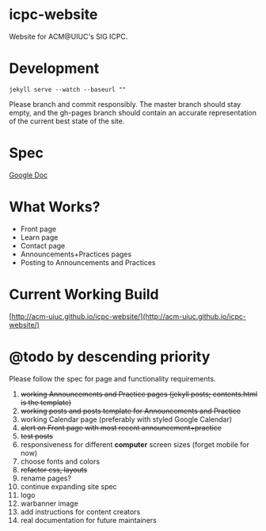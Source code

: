 # icpc-website
Website for ACM@UIUC's SIG ICPC.

# Development
<pre><code>jekyll serve --watch --baseurl ""</code></pre>
Please branch and commit responsibly. The master branch should stay empty, and the gh-pages branch should contain an accurate representation of the current best state of the site.

# Spec
[Google Doc](https://docs.google.com/presentation/d/1S6Cn7opfmwvdXv_hj0epf-f2VVPMVOSjQPr48xtk6Oc/edit#slide=id.g334dc67db_00)

# What Works?
- Front page
- Learn page
- Contact page
- Announcements+Practices pages
- Posting to Announcements and Practices

# Current Working Build
[http://acm-uiuc.github.io/icpc-website/](http://acm-uiuc.github.io/icpc-website/)

# @todo by descending priority
Please follow the spec for page and functionality requirements.

1. ~~working Announcements and Practice pages (jekyll posts; contents.html is the template)~~
1. ~~working posts and posts template for Announcements and Practice~~
1. working Calendar page (preferably with styled Google Calendar)
1. ~~alert on Front page with most recent announcement+practice~~
1. ~~test posts~~
1. responsiveness for different **computer** screen sizes (forget mobile for now)
1. choose fonts and colors
1. ~~refactor css, layouts~~
1. rename pages?
1. continue expanding site spec
1. logo
1. warbanner image
1. add instructions for content creators
1. real documentation for future maintainers
